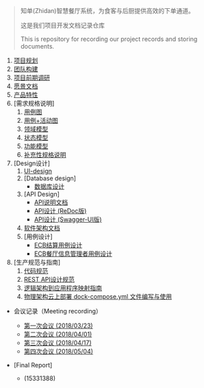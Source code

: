 >  知单(Zhidan)智慧餐厅系统，为食客与后厨提供高效的下单通道。
>
>  这是我们项目开发文档记录仓库
>
>  This is repository for recording our project records and storing documents.

1. [项目规划](docs/About.md)
2. [团队构建](docs/Team-profile.md)
3. [项目前期调研](docs/Inception/Investigation.md)
4. [愿景文档](docs/Vision.md)
5. [产品特性](./docs/Inception/Product-Backlog.md)
6. [需求规格说明]
    1. [用例图](./docs/Inception/Use-Case-Diagram.md)
    2. [用例+活动图](docs/Inception/Software-Requirement-Specification.md)
    3. [领域模型](./docs/Inception/Domain-Model.md)
    4. [状态模型](./docs/Inception/StateModel.md)
    5. [功能模型](docs/Elaboration/System-Sequence-Diagram.md)
    6. [补充性规格说明](docs/Inception/Supplementary-Requirements.md)
7. [Design设计]
    1. [UI-design](docs/Elaboration/UI-Design.md)
    2. [Database design]
        - [数据库设计](docs/Elaboration/DB-Design.md)
    3. [API Design]
        - [API说明文档](docs/Elaboration/API-Design.md)
        - [API设计 (ReDoc版)](https://zhidan-system.github.io/API/#tag/Restaurant) 
        - [API设计 (Swagger-UI版)](https://zhidan-system.github.io/API/swagger-ui/#/Restaurant)
    4. [软件架构文档](docs/Elaboration/Software-Architecture-Document.md)
    5. [用例设计]
        - [ECB结算用例设计](docs/Elaboration/ECB结算系统用例设计.md)
        - [ECB餐厅信息管理者用例设计](docs/Elaboration/ECB餐厅信息管理者者用例.md)
8. [生产规范与指南]
    1. [代码规范](docs/Elaboration/Production-Specifications-and-Guidelines.md)
    2. [REST API设计规范](docs/Elaboration/REST_API设计规范.md)
    3. [逻辑架构到应用程序映射指南](docs/Elaboration/逻辑设计类图映射到实际项目框架的包图.md)
    4. [物理架构云上部署 dock-compose.yml 文件编写与使用]()

- 会议记录（Meeting recording）
  - [第一次会议 (2018/03/23)](docs/meeting-recordings/Meeting-rec-20180323.md)
  - [第二次会议 (2018/04/01)](docs/meeting-recordings/Meeting-rec-20180401.md)
  - [第三次会议 (2018/04/17)](docs/meeting-recordings/Meeting-rec-20180417.md)
  - [第四次会议 (2018/05/04)](docs/meeting-recordings/Meeting-rec-20180504.md)

- [Final Report]
    - (15331388) 